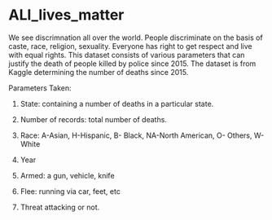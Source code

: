 # ALl_lives_matter


We see discrimnation all over the world. People discriminate on the basis of caste, race, religion, sexuality. Everyone has right to get respect and live with equal rights. This dataset consists of various parameters that can justify the death of people killed by police since 2015. The dataset is from Kaggle determining the number of deaths since 2015.

Parameters Taken:

1. State: containing a number of deaths in a particular state.

2. Number of records: total number of deaths.

3. Race: A-Asian, H-Hispanic, B- Black, NA-North American, O- Others, W- White

4. Year

5. Armed: a gun, vehicle, knife

6. Flee: running via car, feet, etc

7. Threat attacking or not.
